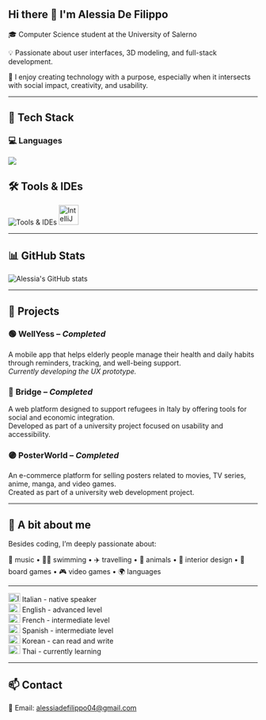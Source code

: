 ## Hi there 👋 I'm Alessia De Filippo

🎓 Computer Science student at the University of Salerno

💡 Passionate about user interfaces, 3D modeling, and full-stack development.

🧠 I enjoy creating technology with a purpose, especially when it intersects with social impact, creativity, and usability.

---

## 🔧 Tech Stack

### 💻 Languages
<p align="left">
<img src="https://skillicons.dev/icons?i=java,c,cs,js,html,css,python&theme=dark" />
</p>


## 🛠️ Tools & IDEs

<p align="left">
  <img src="https://skillicons.dev/icons?i=git,github,vscode,unity,mongodb,react" alt="Tools & IDEs" />
  <img src="https://cdn.jsdelivr.net/gh/devicons/devicon/icons/intellij/intellij-original.svg" alt="IntelliJ IDEA" width="40" height="40"/>
</p>

---

## 📊 GitHub Stats

![Alessia's GitHub stats](https://github-readme-stats.vercel.app/api?username=al3ssiaDeFilippo&show_icons=true&theme=dark)

---

## 📂 Projects

### 🟢 **WellYess** – *Completed*  
A mobile app that helps elderly people manage their health and daily habits through reminders, tracking, and well-being support.  
*Currently developing the UX prototype.*

### 🔵 **Bridge** – *Completed*  
A web platform designed to support refugees in Italy by offering tools for social and economic integration.  
Developed as part of a university project focused on usability and accessibility.

### 🟣 **PosterWorld** – *Completed*  
An e-commerce platform for selling posters related to movies, TV series, anime, manga, and video games.  
Created as part of a university web development project.

---

## 🌟 A bit about me

Besides coding, I’m deeply passionate about:

🎵 music • 🏊‍♀️ swimming • ✈️ travelling • 🐾 animals • 🏡 interior design • 🎲 board games • 🎮 video games  • 🌍 languages 

---
<img src="https://flagcdn.com/24x18/it.png" alt="Italian" width="24" height="18" /> Italian - native speaker  
<img src="https://flagcdn.com/24x18/gb.png" alt="English" width="24" height="18" /> English - advanced level  
<img src="https://flagcdn.com/24x18/fr.png" alt="French" width="24" height="18" /> French - intermediate level  
<img src="https://flagcdn.com/24x18/es.png" alt="Spanish" width="24" height="18" /> Spanish - intermediate level  
<img src="https://flagcdn.com/24x18/kr.png" alt="Korean" width="24" height="18" /> Korean - can read and write  
<img src="https://flagcdn.com/24x18/th.png" alt="Thai" width="24" height="18" /> Thai - currently learning



---

## 📫 Contact

📧 Email: [alessiadefilippo04@gmail.com](mailto:alessiadefilippo04@gmail.com)
